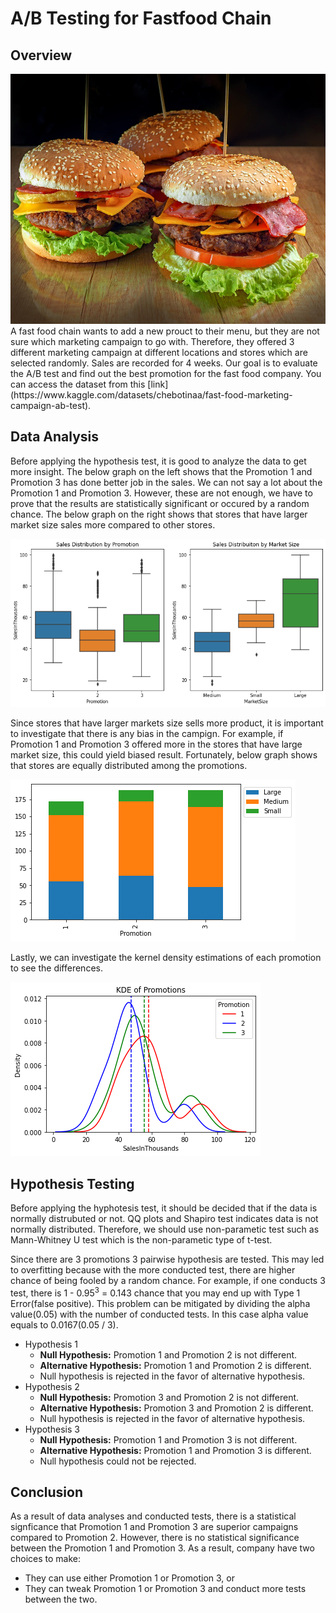# A/B Testing for Fastfood Chain
## Overview
<div align="center">
  <img src="images/burgers.jpg" width=600, height=400>
</div>
A fast food chain wants to add a new prouct to their menu, but they are not sure which marketing campaign to go with. Therefore, they offered 3 different marketing 
campaign at different locations and stores which are selected randomly. Sales are recorded for 4 weeks. Our goal is to evaluate the A/B test and find out the best 
promotion for the fast food company. You can access the dataset from this [link](https://www.kaggle.com/datasets/chebotinaa/fast-food-marketing-campaign-ab-test).

## Data Analysis
Before applying the hypothesis test, it is good to analyze the data to get more insight. The below graph on the left shows that the Promotion 1 and Promotion 3 has done better job in the sales. We can not say a lot about the Promotion 1 and Promotion 3. However, these are not enough, we have to prove that the results are statistically significant or occured by a random chance. The below graph on the right shows that stores that have larger market size sales more compared to other stores. 

![alt text for screen readers](images/sales-distributions.png "Sales Distributions")

Since stores that have larger markets size  sells more product, it is important to investigate that there is any bias in the campign. For example, if Promotion 1 and Promotion 3 offered more in the stores that have large market size, this could yield biased result. Fortunately, below graph shows that stores are equally distributed among the promotions. 

![alt text for screen readers](images/offered-promotions-by-market-size.png "Offered Promotions in the Market")

Lastly, we can investigate the kernel density estimations of each promotion to see the differences. 

![alt text for screen readers](images/kde.png "KDE")

## Hypothesis Testing

Before applying the hyphotesis test, it should be decided that if the data is normally distrubuted or not. QQ plots and Shapiro test indicates data is not normally distributed. Therefore, we should use non-parametic test such as Mann-Whitney U test which is the non-parametic type of t-test. 

Since there are 3 promotions 3 pairwise hypothesis are tested. This may led to overfitting because with the more conducted test, there are higher chance of being fooled by a random chance. For example, if one conducts 3 test, there is 1 - 0.95<sup>3</sup> = 0.143 chance that you may end up with Type 1 Error(false positive). This problem can be mitigated by dividing the alpha value(0.05) with the number of conducted tests. In this case alpha value equals to 0.0167(0.05 / 3). 

* Hypothesis 1
  - <b>Null Hypothesis:</b> Promotion 1 and Promotion 2 is not different.
  - <b>Alternative Hypothesis:</b> Promotion 1 and Promotion 2 is different.
  - Null hypothesis is rejected in the favor of alternative hypothesis.
* Hypothesis 2
  - <b>Null Hypothesis:</b> Promotion 3 and Promotion 2 is not different.
  - <b>Alternative Hypothesis:</b> Promotion 3 and Promotion 2 is different.
  - Null hypothesis is rejected in the favor of alternative hypothesis.
* Hypothesis 3
  - <b>Null Hypothesis:</b> Promotion 1 and Promotion 3 is not different.
  - <b>Alternative Hypothesis:</b> Promotion 1 and Promotion 3 is different.
  - Null hypothesis could not be rejected.

## Conclusion

As a result of data analyses and conducted tests, there is a statistical signficance that Promotion 1 and Promotion 3 are superior campaigns compared to Promotion 2. However, there is no statistical significance between the Promotion 1 and Promotion 3. As a result, company have two choices to make:
- They can use either Promotion 1 or Promotion 3, or
- They can tweak Promotion 1 or Promotion 3 and conduct more tests between the two.

